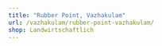 ```yaml
---
title: "Rubber Point, Vazhakulam"
url: /vazhakulam/rubber-point-vazhakulam/
shop: Landwirtschaftlich
---
```

